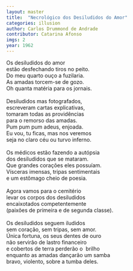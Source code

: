 ```yaml
---
layout: master
title:  "Necrológico dos Desiludidos do Amor"
categories: illusion
author: Carlos Drummond de Andrade
contributor: Catarina Afonso
imgs: 2
year: 1962
---
```


Os desiludidos do amor  
estão desfechando tiros no peito.  
Do meu quarto ouço a fuzilaria.  
As amadas torcem-se de gozo.  
Oh quanta matéria para os jornais.  
   
Desiludidos mas fotografados,  
escreveram cartas explicativas,  
tomaram todas as providências  
para o remorso das amadas.  
Pum pum pum adeus, enjoada.  
Eu vou, tu ficas, mas nos veremos  
seja no claro céu ou turvo inferno.  
   
Os médicos estão fazendo a autópsia   
dos desiludidos que se mataram.  
Que grandes corações eles possuíam.  
Vísceras imensas, tripas sentimentais  
e um estômago cheio de poesia.  
   
Agora vamos para o cemitério  
levar os corpos dos desiludidos  
encaixotados competentemente  
(paixões de primeira e de segunda classe).  
   
Os desiludidos seguem iludidos  
sem coração, sem tripas, sem amor.  
Única fortuna, os seus dentes de ouro  
não servirão de lastro financeiro  
e cobertos de terra perderão o  brilho  
enquanto as amadas dançarão um samba  
bravo, violento, sobre a tumba deles.  

